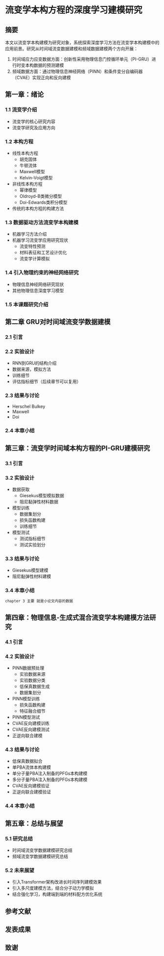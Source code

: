 # 流变学本构方程的深度学习建模研究

## 摘要

本文以流变学本构建模为研究对象，系统探索深度学习方法在流变学本构建模中的应用前景。研究从时间域流变数据建模和频域数据建模两个方向开展：

1. 时间域应力应变数据方面：创新性采用物理信息门控循环单元（PI-GRU）进行时变本构数据的预测建模
2. 频域数据方面：通过物理信息神经网络（PINN）和条件变分自编码器（CVAE）实现正向和反向建模

## 第一章：绪论

### 1.1 流变学介绍

- 流变学的核心研究内容
- 流变学研究及应用方向

### 1.2 本构方程

- 线性本构方程
  - 胡克固体
  - 牛顿流体
  - Maxwell模型
  - Kelvin-Voigt模型
- 非线性本构方程
  - 幂律模型
  - Oldroyd-B类微分模型
  - Doi-Edwards类积分模型
- 传统的本构方程的构建方法

### 1.3 数据驱动方法流变学本构建模

- 机器学习方法介绍
- 机器学习流变学应用研究现状
  - 流变特性预测
  - 材料表征和工艺设计优化
  - 流变学计算模拟

### 1.4 引入物理约束的神经网络研究

- 物理信息神经网络研究现状
- 其他物理信息深度学习模型

### 1.5 本课题研究介绍

## 第二章 GRU对时间域流变学数据建模

### 2.1 引言

### 2.2 实验设计

- RNN到GRU的结构介绍
- 数据来源，模拟方法
- 训练细节
- 评估指标细节（后续章节可以复用）

### 2.3 结果与讨论

* Herschel Bulkey
* Maxwell
* Doi

### 2.4 本章小结

## 第三章：流变学时间域本构方程的PI-GRU建模研究

### 3.1 引言

### 3.2 实验设计

- 数据获取
  - Giesekus模型模拟数据
  - 阻尼黏弹性材料数据
- 模型训练
  - 数据集划分
  - 损失函数构建
  - 训练细节
- 模型测试
  - 测试指标细节
  - 测试实验划分

### 3.3 结果与讨论

- Giesekus模型建模
- 阻尼黏弹性材料建模



### 3.4 本章小结
```markdown
chapter 3 主要 就是小论文内容的数据
```

## 第四章：物理信息-生成式混合流变学本构建模方法研究

### 4.1 引言

### 4.2 实验设计

- PINN数据预处理
  - 实验数据来源
  - 实验数据分类
  - 低保真数据生成
  - 数据集划分
- PINN模型训练
  - 损失函数构建
  - 特征融合细节
- PINN模型测试
- CVAE反向建模训练
- CVAE反向建模测试
- 正逆向联合建模

### 4.3 结果与讨论

- 低保真数据拟合
- 单PBA流体本构建模
- 单分子量PBA注入制备的PFGs本构建模
- 多分子量PBA注入制备的PFGs本构建模
- CVAE反向建模验证
- 正逆向联合建模验证

### 4.4 本章小结

## 第五章：总结与展望

### 5.1 研究总结

- 时间域流变学数据建模研究总结
- 频域流变学数据建模研究总结

### 5.2 未来展望

- 引入Transformer架构改进长时间序列建模效果
- 引入多尺度建模方法，结合分子动力学模拟
- 结合强化学习，构建端到端的材料配方优化系统

## 参考文献

## 发表成果

## 致谢
